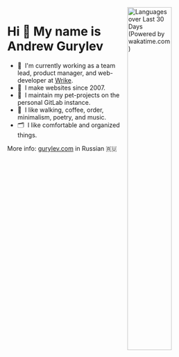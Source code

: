 <img src="https://wakatime.com/share/@fogrew/3585fbb8-cdaf-403b-b18b-8de1068e5a28.svg" alt="Languages over Last 30 Days (Powered by wakatime.com)" width="45%" align="right">

# Hi 👋 My name is Andrew Gurylev

- 💼&nbsp; I'm currently working as a team lead, product manager, and web-developer at [Wrike](https://www.wrike.com/).
- 👴&nbsp; I make websites since 2007.
- 🦾&nbsp; I maintain my pet-projects on the personal GitLab instance.
- 🤩&nbsp; I like walking, coffee, order, minimalism, poetry, and music.
- 🗂&nbsp; I like comfortable and organized things.

More info: [gurylev.com](https://gurylev.com/) in Russian 🇷🇺
